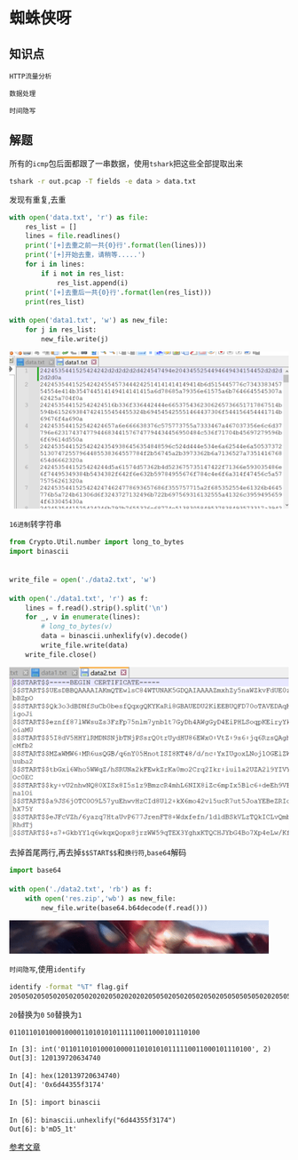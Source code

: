 # 蜘蛛侠呀

## 知识点

`HTTP流量分析`

`数据处理`

`时间隐写`

## 解题

所有的`icmp`包后面都跟了一串数据，使用`tshark`把这些全部提取出来

```bash
tshark -r out.pcap -T fields -e data > data.txt
```

发现有重复,去重

```python
with open('data.txt', 'r') as file:
    res_list = []
    lines = file.readlines()
    print('[+]去重之前一共{0}行'.format(len(lines)))
    print('[+]开始去重，请稍等.....')
    for i in lines:
        if i not in res_list:
            res_list.append(i)
    print('[+]去重后一共{0}行'.format(len(res_list)))
    print(res_list)

with open('data1.txt', 'w') as new_file:
    for j in res_list:
        new_file.write(j)
```

![image-20231201001304080](./img/86-1.png)

`16进制`转字符串

```python
from Crypto.Util.number import long_to_bytes
import binascii


write_file = open('./data2.txt', 'w')

with open('./data1.txt', 'r') as f:
    lines = f.read().strip().split('\n')
    for _, v in enumerate(lines):
        # long_to_bytes(v)
        data = binascii.unhexlify(v).decode()
        write_file.write(data)
    write_file.close()
```

![image-20231201002009068](./img/86-2.png)

去掉首尾两行,再去掉`$$START$$`和`换行符`,`base64`解码

```python
import base64

with open('./data2.txt', 'rb') as f:
    with open('res.zip','wb') as new_file:
        new_file.write(base64.b64decode(f.read()))
```

![flag](./img/86-3.png)

`时间隐写`,使用`identify`

```bash
identify -format "%T" flag.gif
2050502050502050205020202050202020205050205020502050205050505050202050502020205020505050205020206666
```

`20`替换为`0`
`50`替换为`1`

```
011011010100010000110101010111110011000101110100
```

```
In [3]: int('011011010100010000110101010111110011000101110100', 2)
Out[3]: 120139720634740

In [4]: hex(120139720634740)
Out[4]: '0x6d44355f3174'

In [5]: import binascii

In [6]: binascii.unhexlify("6d44355f3174")
Out[6]: b'mD5_1t'
```

[参考文章](https://blog.csdn.net/mochu7777777/article/details/109645038)